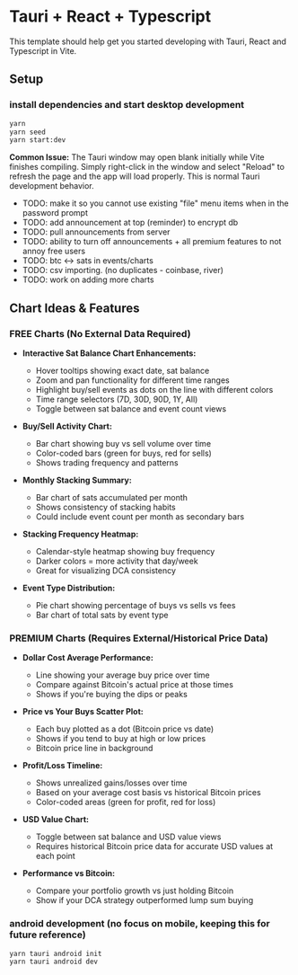 # Tauri + React + Typescript

This template should help get you started developing with Tauri, React and Typescript in Vite.

## Setup

### install dependencies and start desktop development

```bash
yarn
yarn seed
yarn start:dev
```

**Common Issue:** The Tauri window may open blank initially while Vite finishes compiling. Simply right-click in the window and select "Reload" to refresh the page and the app will load properly. This is normal Tauri development behavior.

- TODO: make it so you cannot use existing "file" menu items when in the password prompt
- TODO: add announcement at top (reminder) to encrypt db
- TODO: pull announcements from server
- TODO: ability to turn off announcements + all premium features to not annoy free users
- TODO: btc <-> sats in events/charts
- TODO: csv importing. (no duplicates - coinbase, river)
- TODO: work on adding more charts

## Chart Ideas & Features

### FREE Charts (No External Data Required)

- **Interactive Sat Balance Chart Enhancements:**

  - Hover tooltips showing exact date, sat balance
  - Zoom and pan functionality for different time ranges
  - Highlight buy/sell events as dots on the line with different colors
  - Time range selectors (7D, 30D, 90D, 1Y, All)
  - Toggle between sat balance and event count views

- **Buy/Sell Activity Chart:**

  - Bar chart showing buy vs sell volume over time
  - Color-coded bars (green for buys, red for sells)
  - Shows trading frequency and patterns

- **Monthly Stacking Summary:**

  - Bar chart of sats accumulated per month
  - Shows consistency of stacking habits
  - Could include event count per month as secondary bars

- **Stacking Frequency Heatmap:**

  - Calendar-style heatmap showing buy frequency
  - Darker colors = more activity that day/week
  - Great for visualizing DCA consistency

- **Event Type Distribution:**
  - Pie chart showing percentage of buys vs sells vs fees
  - Bar chart of total sats by event type

### PREMIUM Charts (Requires External/Historical Price Data)

- **Dollar Cost Average Performance:**

  - Line showing your average buy price over time
  - Compare against Bitcoin's actual price at those times
  - Shows if you're buying the dips or peaks

- **Price vs Your Buys Scatter Plot:**

  - Each buy plotted as a dot (Bitcoin price vs date)
  - Shows if you tend to buy at high or low prices
  - Bitcoin price line in background

- **Profit/Loss Timeline:**

  - Shows unrealized gains/losses over time
  - Based on your average cost basis vs historical Bitcoin prices
  - Color-coded areas (green for profit, red for loss)

- **USD Value Chart:**

  - Toggle between sat balance and USD value views
  - Requires historical Bitcoin price data for accurate USD values at each point

- **Performance vs Bitcoin:**
  - Compare your portfolio growth vs just holding Bitcoin
  - Show if your DCA strategy outperformed lump sum buying

### android development (no focus on mobile, keeping this for future reference)

```bash
yarn tauri android init
yarn tauri android dev
```
